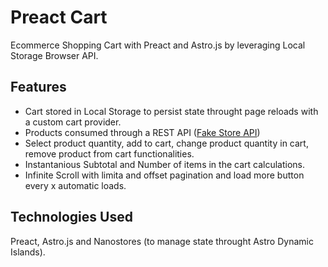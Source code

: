 # Preact Cart

Ecommerce Shopping Cart with Preact and Astro.js by leveraging Local Storage Browser API.

## Features

- Cart stored in Local Storage to persist state throught page reloads with a custom cart provider.
- Products consumed through a REST API ([Fake Store API](https://fakestoreapi.com))
- Select product quantity, add to cart, change product quantity in cart, remove product from cart functionalities.
- Instantanious Subtotal and Number of items in the cart calculations.
- Infinite Scroll with limita and offset pagination and load more button every x automatic loads.

## Technologies Used

Preact, Astro.js and Nanostores (to manage state throught Astro Dynamic Islands).
